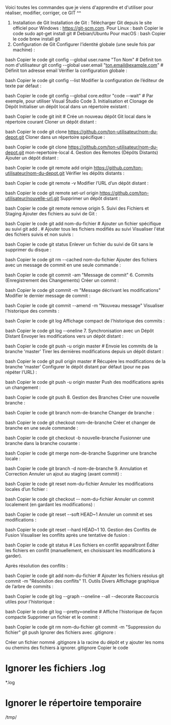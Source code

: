 Voici toutes les commandes que je viens d'apprendre et d'utiliser pour réaliser, modifier, corriger, ce GIT ^^



1. Installation de Git
Installation de Git :
Télécharger Git depuis le site officiel pour Windows : https://git-scm.com.
Pour Linux :
bash
Copier le code
sudo apt-get install git  # Debian/Ubuntu
Pour macOS :
bash
Copier le code
brew install git
2. Configuration de Git
Configurer l’identité globale (une seule fois par machine) :

bash
Copier le code
git config --global user.name "Ton Nom"     # Définit ton nom d'utilisateur
git config --global user.email "ton.email@example.com"  # Définit ton adresse email
Vérifier la configuration globale :

bash
Copier le code
git config --list
Modifier la configuration de l’éditeur de texte par défaut :

bash
Copier le code
git config --global core.editor "code --wait"  # Par exemple, pour utiliser Visual Studio Code
3. Initialisation et Clonage de Dépôt
Initialiser un dépôt local dans un répertoire existant :

bash
Copier le code
git init  # Crée un nouveau dépôt Git local dans le répertoire courant
Cloner un dépôt distant :

bash
Copier le code
git clone https://github.com/ton-utilisateur/nom-du-depot.git
Cloner dans un répertoire spécifique :

bash
Copier le code
git clone https://github.com/ton-utilisateur/nom-du-depot.git mon-repertoire-local
4. Gestion des Remotes (Dépôts Distants)
Ajouter un dépôt distant :

bash
Copier le code
git remote add origin https://github.com/ton-utilisateur/nom-du-depot.git
Vérifier les dépôts distants :

bash
Copier le code
git remote -v
Modifier l’URL d’un dépôt distant :

bash
Copier le code
git remote set-url origin https://github.com/ton-utilisateur/nouvelle-url.git
Supprimer un dépôt distant :

bash
Copier le code
git remote remove origin
5. Suivi des Fichiers et Staging
Ajouter des fichiers au suivi de Git :

bash
Copier le code
git add nom-du-fichier  # Ajouter un fichier spécifique au suivi
git add .               # Ajouter tous les fichiers modifiés au suivi
Visualiser l'état des fichiers suivis et non suivis :

bash
Copier le code
git status
Enlever un fichier du suivi de Git sans le supprimer du disque :

bash
Copier le code
git rm --cached nom-du-fichier
Ajouter des fichiers avec un message de commit en une seule commande :

bash
Copier le code
git commit -am "Message de commit"
6. Commits (Enregistrement des Changements)
Créer un commit :

bash
Copier le code
git commit -m "Message décrivant les modifications"
Modifier le dernier message de commit :

bash
Copier le code
git commit --amend -m "Nouveau message"
Visualiser l'historique des commits :

bash
Copier le code
git log
Affichage compact de l'historique des commits :

bash
Copier le code
git log --oneline
7. Synchronisation avec un Dépôt Distant
Envoyer les modifications vers un dépôt distant :

bash
Copier le code
git push -u origin master  # Envoie les commits de la branche 'master'
Tirer les dernières modifications depuis un dépôt distant :

bash
Copier le code
git pull origin master  # Récupère les modifications de la branche 'master'
Configurer le dépôt distant par défaut (pour ne pas répéter l’URL) :

bash
Copier le code
git push -u origin master
Push des modifications après un changement :

bash
Copier le code
git push
8. Gestion des Branches
Créer une nouvelle branche :

bash
Copier le code
git branch nom-de-branche
Changer de branche :

bash
Copier le code
git checkout nom-de-branche
Créer et changer de branche en une seule commande :

bash
Copier le code
git checkout -b nouvelle-branche
Fusionner une branche dans la branche courante :

bash
Copier le code
git merge nom-de-branche
Supprimer une branche locale :

bash
Copier le code
git branch -d nom-de-branche
9. Annulation et Correction
Annuler un ajout au staging (avant commit) :

bash
Copier le code
git reset nom-du-fichier
Annuler les modifications locales d’un fichier :

bash
Copier le code
git checkout -- nom-du-fichier
Annuler un commit localement (en gardant les modifications) :

bash
Copier le code
git reset --soft HEAD~1
Annuler un commit et ses modifications :

bash
Copier le code
git reset --hard HEAD~1
10. Gestion des Conflits de Fusion
Visualiser les conflits après une tentative de fusion :

bash
Copier le code
git status  # Les fichiers en conflit apparaîtront
Éditer les fichiers en conflit (manuellement, en choisissant les modifications à garder).

Après résolution des conflits :

bash
Copier le code
git add nom-du-fichier  # Ajouter les fichiers résolus
git commit -m "Résolution des conflits"
11. Outils Divers
Affichage graphique de l’arbre de commits :

bash
Copier le code
git log --graph --oneline --all --decorate
Raccourcis utiles pour l'historique :

bash
Copier le code
git log --pretty=oneline  # Affiche l'historique de façon compacte
Supprimer un fichier et le commit :

bash
Copier le code
git rm nom-du-fichier
git commit -m "Suppression du fichier"
git push
Ignorer des fichiers avec .gitignore :

Créer un fichier nommé .gitignore à la racine du dépôt et y ajouter les noms ou chemins des fichiers à ignorer.
gitignore
Copier le code
# Ignorer les fichiers .log
*.log
# Ignorer le répertoire temporaire
/tmp/